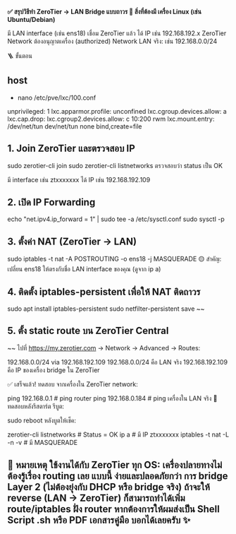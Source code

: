 
**✅ สรุปวิธีทำ ZeroTier → LAN Bridge แบบถาวร
🧱 สิ่งที่ต้องมี
เครื่อง Linux (เช่น Ubuntu/Debian)**




 
มี LAN interface (เช่น ens18)
เชื่อม ZeroTier แล้ว ได้ IP เช่น 192.168.192.x
ZeroTier Network ต้องอนุญาตเครื่อง (authorized)
Network LAN จริง: เช่น 192.168.0.0/24

🪜 ขั้นตอน
## host
* nano /etc/pve/lxc/100.conf

unprivileged: 1
lxc.apparmor.profile: unconfined
lxc.cgroup.devices.allow: a
lxc.cap.drop:
lxc.cgroup2.devices.allow: c 10:200 rwm
lxc.mount.entry: /dev/net/tun dev/net/tun none bind,create=file


## 1. Join ZeroTier และตรวจสอบ IP

sudo zerotier-cli join <network-id>
sudo zerotier-cli listnetworks
ตรวจสอบว่า status เป็น OK

มี interface เช่น ztxxxxxxx ได้ IP เช่น 192.168.192.109

## 2. เปิด IP Forwarding

echo "net.ipv4.ip_forward = 1" | sudo tee -a /etc/sysctl.conf
sudo sysctl -p

## 3. ตั้งค่า NAT (ZeroTier → LAN)

sudo iptables -t nat -A POSTROUTING -o ens18 -j MASQUERADE
🟡 สำคัญ: เปลี่ยน ens18 ให้ตรงกับชื่อ LAN interface ของคุณ (ดูจาก ip a)

## 4. ติดตั้ง iptables-persistent เพื่อให้ NAT ติดถาวร

sudo apt install iptables-persistent
sudo netfilter-persistent save
~~

## 5. ตั้ง static route บน ZeroTier Central

~~
ไปที่ https://my.zerotier.com → Network → Advanced → Routes:


192.168.0.0/24 via 192.168.192.109
192.168.0.0/24 คือ LAN จริง
192.168.192.109 คือ IP ของเครื่อง bridge ใน ZeroTier

✅ เสร็จแล้ว! ทดสอบ
จากเครื่องใน ZeroTier network:


ping 192.168.0.1          # ping router
ping 192.168.0.184        # ping เครื่องใน LAN จริง
🔁 ทดสอบหลังรีสตาร์ต
รีบูต:


sudo reboot
หลังบูตให้เช็ค:


zerotier-cli listnetworks      # Status = OK
ip a                           # มี IP ztxxxxxxx
iptables -t nat -L -n -v       # มี MASQUERADE


## 💬 หมายเหตุ ใช้งานได้กับ ZeroTier ทุก OS: เครื่องปลายทางไม่ต้องรู้เรื่อง routing เลย แบบนี้ ง่ายและปลอดภัยกว่า การ bridge Layer 2 (ไม่ต้องยุ่งกับ DHCP หรือ bridge จริง) ถ้าจะให้ reverse (LAN → ZeroTier) ก็สามารถทำได้เพิ่ม route/iptables ฝั่ง router หากต้องการให้ผมส่งเป็น Shell Script .sh หรือ PDF เอกสารคู่มือ บอกได้เลยครับ ✨
